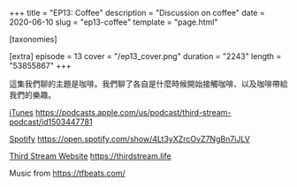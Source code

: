 +++
title = "EP13: Coffee"
description = "Discussion on coffee"
date = 2020-06-10
slug = "ep13-coffee"
template = "page.html"

[taxonomies]

[extra]
episode = 13
cover = "/ep13_cover.png"
duration = "2243"
length = "53855867"
+++

這集我們聊的主題是咖啡。我們聊了各自是什麼時候開始接觸咖啡、以及咖啡帶給我們的樂趣。

<!-- more -->

[iTunes](https://podcasts.apple.com/us/podcast/third-stream-podcast/id1503447781)
https://podcasts.apple.com/us/podcast/third-stream-podcast/id1503447781

[Spotify](https://open.spotify.com/show/4Lt3yXZrcOvZ7NgBn7iJLV)
https://open.spotify.com/show/4Lt3yXZrcOvZ7NgBn7iJLV

[Third Stream Website](https://thirdstream.life)
https://thirdstream.life

Music from https://tfbeats.com/
